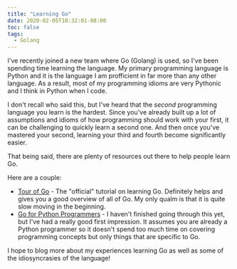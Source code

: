 ```yaml
---
title: "Learning Go"
date: 2020-02-05T10:32:01-08:00
toc: false
tags: 
  - Golang
---
```

I've recently joined a new team where Go (Golang) is used, so I've been spending time learning the language. My primary programming language is Python and it is the language I am profficient in far more than any other language. As a result, most of my programming idioms are very Pythonic and I think in Python when I code.

I don't recall who said this, but I've heard that the *second* programming language you learn is the hardest. Since you've already built up a lot of assumptions and idioms of how programming should work with your first, it can be challenging to quickly learn a second one. And then once you've mastered your second, learning your third and fourth become significantly easier.


That being said, there are plenty of resources out there to help people learn Go.

Here are a couple:

* [Tour of Go](https://tour.golang.org/welcome/1) - The "official" tutorial on learning Go. Definitely helps and gives you a good overview of all of Go. My only qualm is that it is quite slow moving in the beginning.
* [Go for Python Programmers](https://golang-for-python-programmers.readthedocs.io/en/latest/index.html) - I haven't finished going through this yet, but I've had a really good first impression. It assumes you are already a Python programmer so it doesn't spend too much time on covering programming concepts but only things that are specific to Go.

I hope to blog more about my experiences learning Go as well as some of the idiosyncrasies of the language!
